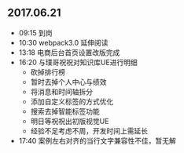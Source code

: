 ## 2017.06.21
* 09:15 到岗
* 10:30 webpack3.0 延伸阅读
* 13:18 电商后台首页设置改版完成
* 16:20 与璞哥祝祝对知识库UE进行明细
  * 砍掉排行榜
  * 暂时去掉个人中心与绩效
  * 将消息和时间轴拆分
  * 添加自定义标签的方式优化
  * 搜索去掉智能标签功能
  * 明日等祝祝出初版视觉UE
  * 经验不足考虑不周，开发时间上需延长
* 17:40 案例左右对齐的当行文字兼容性不佳，暂无解